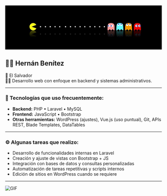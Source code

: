 ![Portada](https://github.com/Hernan820/Hernan820/blob/main/gammingdos.jpeg?raw=true)

## 👨‍💻 Hernán Benítez

📍 El Salvador  
🧑‍💻 Desarrollo web con enfoque en backend y sistemas administrativos.

---

### 🧰 Tecnologías que uso frecuentemente:

- **Backend:** PHP • Laravel • MySQL  
- **Frontend:** JavaScript • Bootstrap  
- **Otras herramientas:** WordPress (ajustes), Vue.js (uso puntual), Git, APIs REST, Blade Templates, DataTables

---

### ⚙️ Algunas tareas que realizo:

- Desarrollo de funcionalidades internas en Laravel  
- Creación y ajuste de vistas con Bootstrap + JS  
- Integración con bases de datos y consultas personalizadas  
- Automatización de tareas repetitivas y scripts internos  
- Edición de sitios en WordPress cuando se requiere

---

![GIF](https://media.giphy.com/media/qgQUggAC3Pfv687qPC/giphy.gif)


